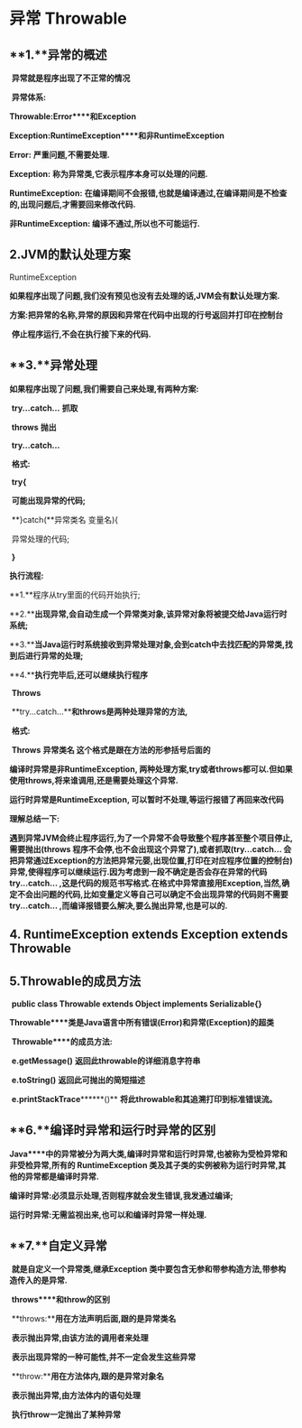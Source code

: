 # **异常 Throwable**

## **1.**异常的概述

​      **异常就是程序出现了不正常的情况**

​      **异常体系:**

**Throwable:Error****和Exception**

​      **Exception:RuntimeException****和非RuntimeException**

**Error:** **严重问题,不需要处理.**

**Exception:** **称为异常类,它表示程序本身可以处理的问题.**

**RuntimeException:** **在编译期间不会报错,也就是编译通过,在编译期间是不检查的,出现问题后,才需要回来修改代码.**

**非RuntimeException: 编译不通过,所以也不可能运行.**

## **2.JVM**的默认处理方案      

 RuntimeException

**如果程序出现了问题,我们没有预见也没有去处理的话,JVM会有默认处理方案.**

**方案:把异常的名称,异常的原因和异常在代码中出现的行号返回并打印在控制台**

​      **停止程序运行,不会在执行接下来的代码.**

## **3.**异常处理

​      **如果程序出现了问题,我们需要自己来处理,有两种方案:**

​            **try...catch...**      **抓取**

​            **throws**             **抛出**

​      **try...catch...**

​            **格式:**

​            **try{**

​                  **可能出现异常的代码;**

​		**}catch(**异常类名 变量名){

​                  	异常处理的代码;

​		**}**

**执行流程:**

**1.**程序从try里面的代码开始执行;

**2.****出现异常,会自动生成一个异常类对象,该异常对象将被提交给Java运行时系统;**

**3.****当Java运行时系统接收到异常处理对象,会到catch中去找匹配的异常类,找到后进行异常的处理;**

**4.****执行完毕后,还可以继续执行程序**

​      **Throws**

​            **try...catch...****和throws是两种处理异常的方法,**

​            **格式:**

​                  **Throws** **异常类名         这个格式是跟在方法的形参括号后面的**

**编译时异常是非RuntimeException, 两种处理方案,try或者throws都可以.但如果使用throws,将来谁调用,还是需要处理这个异常.**

**运行时异常是RuntimeException, 可以暂时不处理,等运行报错了再回来改代码**

**理解总结一下:**

​      **遇到异常JVM会终止程序运行,为了一个异常不会导致整个程序甚至整个项目停止,需要抛出(throws 程序不会停,也不会出现这个异常了),或者抓取(try...catch... 会把异常通过Exception的方法把异常元婴,出现位置,打印在对应程序位置的控制台)异常,使得程序可以继续运行.因为考虑到一段不确定是否会存在异常的代码 try...catch... ,这是代码的规范书写格式.在格式中异常直接用Exception,当然,确定不会出问题的代码,比如变量定义等自己可以确定不会出现异常的代码则不需要try...catch... ,而编译报错要么解决,要么抛出异常,也是可以的.**

## **4.** RuntimeException extends Exception extends Throwable

## **5.Throwable**的成员方法

​      **public class Throwable extends Object implements Serializable{}**

​      **Throwable****类是Java语言中所有错误(Error)和异常(Exception)的超类**

​      **Throwable****的成员方法:**

​            **e.getMessage()**      **返回此throwable的详细消息字符串**

​            **e.toString()**            **返回此可抛出的简短描述**

​            **e.printStackTrace********()** **将此throwable和其追溯打印到标准错误流。**  

## **6.**编译时异常和运行时异常的区别

**Java****中的异常被分为两大类,编译时异常和运行时异常,也被称为受检异常和非受检异常,所有的 RuntimeException 类及其子类的实例被称为运行时异常,其他的异常都是编译时异常.**

**编译时异常:必须显示处理,否则程序就会发生错误,我发通过编译;**

**运行时异常:无需监视出来,也可以和编译时异常一样处理.**

## **7.**自定义异常

​      **就是自定义一个异常类,继承Exception 类中要包含无参和带参构造方法,带参构造传入的是异常.**

​      **throws****和throw的区别**

​            **throws:****用在方法声明后面,跟的是异常类名**

​                        **表示抛出异常,由该方法的调用者来处理**

​                        **表示出现异常的一种可能性,并不一定会发生这些异常**

​             **throw:****用在方法体内,跟的是异常对象名**

​                        **表示抛出异常,由方法体内的语句处理**

​                        **执行throw一定抛出了某种异常**
